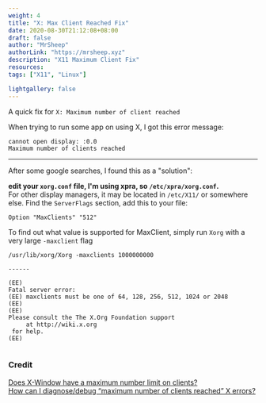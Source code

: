```yaml
---
weight: 4
title: "X: Max Client Reached Fix"
date: 2020-08-30T21:12:08+08:00
draft: false
author: "MrSheep"
authorLink: "https://mrsheep.xyz"
description: "X11 Maximum Client Fix"
resources:
tags: ["X11", "Linux"]

lightgallery: false
---
```

A quick fix for `X: Maximum number of client reached`

<!--more-->

When trying to run some app on using X, I got this error message:
```shell
cannot open display: :0.0
Maximum number of clients reached
```
----------------------

After some google searches, I found this as a "solution":

**edit your `xorg.conf` file, I'm using xpra, so `/etc/xpra/xorg.conf`.**
<br>
For other display managers, it may be located in `/etc/X11/` or somewhere else.
Find the `ServerFlags` section, add this to your file:
```
Option "MaxClients" "512"
```
To find out what value is supported for MaxClient, simply run `Xorg` with a very large `-maxclient` flag

```
/usr/lib/xorg/Xorg -maxclients 1000000000

------

(EE) 
Fatal server error:
(EE) maxclients must be one of 64, 128, 256, 512, 1024 or 2048
(EE) 
(EE) 
Please consult the The X.Org Foundation support 
	 at http://wiki.x.org
 for help. 
(EE) 


```


### Credit
[Does X-Window have a maximum number limit on clients?](https://unix.stackexchange.com/questions/498652/does-x-window-have-a-maximum-number-limit-on-clients)
<br>
[How can I diagnose/debug “maximum number of clients reached” X errors?](https://askubuntu.com/questions/4499/how-can-i-diagnose-debug-maximum-number-of-clients-reached-x-errors)